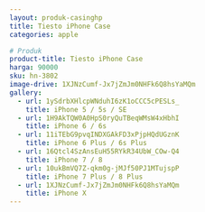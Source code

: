 ```yaml
---
layout: produk-casinghp
title: Tiesto iPhone Case
categories: apple

# Produk
product-title: Tiesto iPhone Case
harga: 90000
sku: hn-3802
image-drive: 1XJNzCumf-Jx7jZmJm0NHFk6Q8hsYaMQm
gallery:
  - url: 1ySdrbXHlcpWNduhI6zK1oCCC5cPESLs_
    title: iPhone 5 / 5s / SE
  - url: 1H9AkTQW0A0HpS0ryQuTBeqWMsW4xHbhI
    title: iPhone 6 / 6s
  - url: 11iTEbG9pvqINDXGAkFD3xPjpHQdUGznK
    title: iPhone 6 Plus / 6s Plus
  - url: 16Qtcl4SzAnsEuH55RYkR34UbW_COw-Q4
    title: iPhone 7 / 8
  - url: 10ukBmVQ7Z-qkm0g-jMJf50PJ1MTujspP
    title: iPhone 7 Plus / 8 Plus
  - url: 1XJNzCumf-Jx7jZmJm0NHFk6Q8hsYaMQm
    title: iPhone X
---
```

